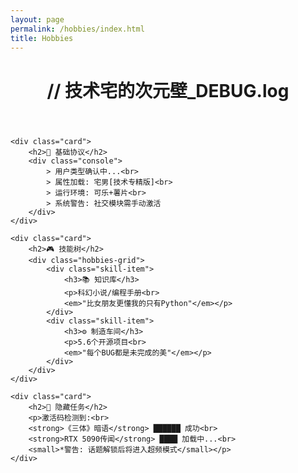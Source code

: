 ```yaml
---
layout: page
permalink: /hobbies/index.html
title: Hobbies
---
```


<!DOCTYPE html>
<html lang="zh-CN">
<head>
    <meta charset="UTF-8">
    <title>技术宅的次元壁</title>
    <link rel="stylesheet" href="css/style.css">
</head>
<body>
    <header class="header">
        <h1>// 技术宅的次元壁_DEBUG.log</h1>
    </header>

    <div class="card">
        <h2>📡 基础协议</h2>
        <div class="console">
            > 用户类型确认中...<br>
            > 属性加载: 宅男[技术专精版]<br>
            > 运行环境: 可乐+薯片<br>
            > 系统警告: 社交模块需手动激活
        </div>
    </div>

    <div class="card">
        <h2>🎮 技能树</h2>
        <div class="hobbies-grid">
            <div class="skill-item">
                <h3>📚 知识库</h3>
                <p>科幻小说/编程手册<br>
                <em>"比女朋友更懂我的只有Python"</em></p>
            </div>
            <div class="skill-item">
                <h3>⚙️ 制造车间</h3>
                <p>5.6个开源项目<br>
                <em>"每个BUG都是未完成的美"</em></p>
            </div>
        </div>
    </div>

    <div class="card">
        <h2>🚀 隐藏任务</h2>
        <p>激活码检测到:<br>
        <strong>《三体》暗语</strong> ██████ 成功<br>
        <strong>RTX 5090传闻</strong> ████ 加载中...<br>
        <small>*警告: 话题解锁后将进入超频模式</small></p>
    </div>
</body>
</html>
